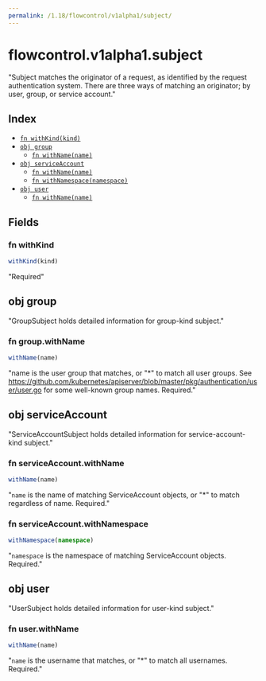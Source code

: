 ```yaml
---
permalink: /1.18/flowcontrol/v1alpha1/subject/
---
```


# flowcontrol.v1alpha1.subject

"Subject matches the originator of a request, as identified by the request authentication system. There are three ways of matching an originator; by user, group, or service account."

## Index

* [`fn withKind(kind)`](#fn-withkind)
* [`obj group`](#obj-group)
  * [`fn withName(name)`](#fn-groupwithname)
* [`obj serviceAccount`](#obj-serviceaccount)
  * [`fn withName(name)`](#fn-serviceaccountwithname)
  * [`fn withNamespace(namespace)`](#fn-serviceaccountwithnamespace)
* [`obj user`](#obj-user)
  * [`fn withName(name)`](#fn-userwithname)

## Fields

### fn withKind

```ts
withKind(kind)
```

"Required"

## obj group

"GroupSubject holds detailed information for group-kind subject."

### fn group.withName

```ts
withName(name)
```

"name is the user group that matches, or \"*\" to match all user groups. See https://github.com/kubernetes/apiserver/blob/master/pkg/authentication/user/user.go for some well-known group names. Required."

## obj serviceAccount

"ServiceAccountSubject holds detailed information for service-account-kind subject."

### fn serviceAccount.withName

```ts
withName(name)
```

"`name` is the name of matching ServiceAccount objects, or \"*\" to match regardless of name. Required."

### fn serviceAccount.withNamespace

```ts
withNamespace(namespace)
```

"`namespace` is the namespace of matching ServiceAccount objects. Required."

## obj user

"UserSubject holds detailed information for user-kind subject."

### fn user.withName

```ts
withName(name)
```

"`name` is the username that matches, or \"*\" to match all usernames. Required."